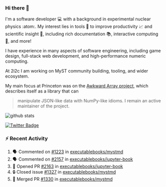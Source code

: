 ### Hi there 👋 

I'm a software developer 💻 with a background in experimental nuclear physics :atom:. My interest lies in tools :wrench: to improve productivity :chart_with_upwards_trend: and scientific insight :telescope:, including rich documentation 📚, interactive computing 🧮, and more! 

I have experience in many aspects of software engineering, including game design, full-stack web development, and high-performance numeric computing. 

At 2i2c I am working on MyST community building, tooling, and wider ecosystem. 

My main focus at Princeton was on the [Awkward Array project](awkward-array.org/), which describes itself as a library that can 
> manipulate JSON-like data with NumPy-like idioms. I remain an active maintainer of the project. 

![github stats](https://github-readme-stats.vercel.app/api?username=agoose77&show_icons=true&hide_rank=true&hide_title=true&bg_color=30,e76445,904e95&text_color=efe3ec&icon_color=efe3ec)
<!--
**agoose77/agoose77** is a ✨ _special_ ✨ repository because its `README.md` (this file) appears on your GitHub profile.

Here are some ideas to get you started:

- 🔭 I’m currently working on ...
- 🌱 I’m currently learning ...
- 👯 I’m looking to collaborate on ...
- 🤔 I’m looking for help with ...
- 💬 Ask me about ...
- 📫 How to reach me: ...
- 😄 Pronouns: ...
- ⚡ Fun fact: ...
-->

[![Twitter Badge](https://img.shields.io/twitter/follow/agoose77?style=flat-square&logo=Twitter&logoColor=white&color=cornflowerblue)](https://twitter.com/agoose77)

### :zap: Recent Activity

<!--START_SECTION:activity-->
1. 🗣 Commented on [#1223](https://github.com/executablebooks/mystmd/pull/1223#issuecomment-2179453534) in [executablebooks/mystmd](https://github.com/executablebooks/mystmd)
2. 🗣 Commented on [#2157](https://github.com/executablebooks/jupyter-book/issues/2157#issuecomment-2178900817) in [executablebooks/jupyter-book](https://github.com/executablebooks/jupyter-book)
3. 💪 Opened PR [#2163](https://github.com/executablebooks/jupyter-book/pull/2163) in [executablebooks/jupyter-book](https://github.com/executablebooks/jupyter-book)
4. 🔒 Closed issue [#1327](https://github.com/executablebooks/mystmd/issues/1327) in [executablebooks/mystmd](https://github.com/executablebooks/mystmd)
5. 🎉 Merged PR [#1330](https://github.com/executablebooks/mystmd/pull/1330) in [executablebooks/mystmd](https://github.com/executablebooks/mystmd)
<!--END_SECTION:activity-->
